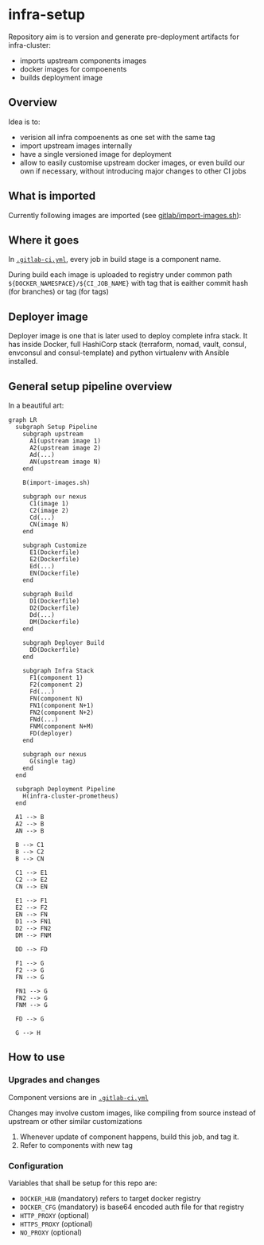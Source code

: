 # infra-setup

Repository aim is to version and generate pre-deployment artifacts for infra-cluster:
- imports upstream components images
- docker images for compoenents
- builds deployment image

##  Overview

Idea is to:
* verision all infra compoenents as one set with the same tag
* import upstream images internally
* have a single versioned image for deployment
* allow to easily customise upstream docker images, or even build our own if necessary, without introducing major changes to other CI jobs

## What is imported
Currently following images are imported (see [gitlab/import-images.sh](gitlab/import-images.sh)):

## Where it goes

In [```.gitlab-ci.yml```](.gitlab-ci.yml), every job in build stage is a component name.

During build each image is uploaded to registry under common path ```${DOCKER_NAMESPACE}/${CI_JOB_NAME}``` with tag that is eaither commit hash (for branches) or tag (for tags)

## Deployer image

Deployer image is one that is later used to deploy complete infra stack.
It has inside Docker, full HashiCorp stack (terraform, nomad, vault, consul, envconsul and consul-template) and python virtualenv with Ansible installed.

## General setup pipeline overview

In a beautiful art:

```mermaid
graph LR
  subgraph Setup Pipeline
    subgraph upstream
      A1(upstream image 1)
      A2(upstream image 2)
      Ad(...)
      AN(upstream image N)
    end

    B(import-images.sh)

    subgraph our nexus
      C1(image 1)
      C2(image 2)
      Cd(...)
      CN(image N)
    end

    subgraph Customize
      E1(Dockerfile)
      E2(Dockerfile)
      Ed(...)
      EN(Dockerfile)
    end

    subgraph Build
      D1(Dockerfile)
      D2(Dockerfile)
      Dd(...)
      DM(Dockerfile)
    end

    subgraph Deployer Build
      DD(Dockerfile)
    end

    subgraph Infra Stack
      F1(component 1)
      F2(component 2)
      Fd(...)
      FN(component N)
      FN1(component N+1)
      FN2(component N+2)
      FNd(...)
      FNM(component N+M)
      FD(deployer)
    end

    subgraph our nexus
      G(single tag)
    end
  end

  subgraph Deployment Pipeline
    H(infra-cluster-prometheus)
  end
  
  A1 --> B
  A2 --> B
  AN --> B

  B --> C1
  B --> C2
  B --> CN

  C1 --> E1
  C2 --> E2
  CN --> EN

  E1 --> F1
  E2 --> F2
  EN --> FN
  D1 --> FN1
  D2 --> FN2
  DM --> FNM

  DD --> FD

  F1 --> G
  F2 --> G
  FN --> G

  FN1 --> G
  FN2 --> G
  FNM --> G

  FD --> G

  G --> H
```

## How to use

### Upgrades and changes

Component versions are in [```.gitlab-ci.yml```](.gitlab-ci.yml)

Changes may involve custom images, like compiling from source instead of upstream or other similar customizations

1. Whenever update of component happens, build this job, and tag it.
2. Refer to components with new tag

### Configuration

Variables that shall be setup for this repo are:

* ```DOCKER_HUB``` (mandatory) refers to target docker registry
* ```DOCKER_CFG``` (mandatory) is base64 encoded auth file for that registry
* ```HTTP_PROXY``` (optional)
* ```HTTPS_PROXY``` (optional)
* ```NO_PROXY``` (optional)

